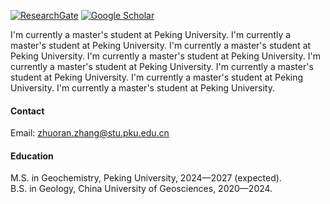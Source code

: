 [![ResearchGate](https://img.shields.io/badge/research_gate-%2300CCBB?style=for-the-badge&logo=researchgate&logoColor=white)](https://www.researchgate.net/profile/Zhuoran-Zhang-21)
[![Google Scholar](https://img.shields.io/badge/Google_Scholar-%234285F4?style=for-the-badge&logo=googlescholar&logoColor=white)](https://scholar.google.com/citations?hl=zh-CN&user=q7HkKf0AAAAJ)

I'm currently a master's student at Peking University. I'm currently a master's student at Peking University. I'm currently a master's student at Peking University. I'm currently a master's student at Peking University. I'm currently a master's student at Peking University. I'm currently a master's student at Peking University. I'm currently a master's student at Peking University. I'm currently a master's student at Peking University. 

#### <strong>Contact</strong>
Email: zhuoran.zhang@stu.pku.edu.cn

#### <strong>Education</strong>
M.S. in Geochemistry, Peking University, 2024—2027 (expected).\
B.S. in Geology, China University of Geosciences, 2020—2024.

<!--#### <strong>Research Interests</strong> -->
<!--FTIR Analysis, Ion Microprobe, Statistics. -->

